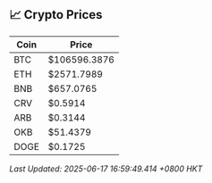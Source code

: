 ## 📈 Crypto Prices

| Coin | Price |
| ---- | ----- |
| BTC | $106596.3876 |
| ETH | $2571.7989 |
| BNB | $657.0765 |
| CRV | $0.5914 |
| ARB | $0.3144 |
| OKB | $51.4379 |
| DOGE | $0.1725 |

_Last Updated: 2025-06-17 16:59:49.414 +0800 HKT_